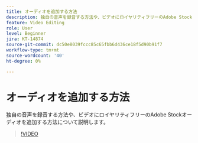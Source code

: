 ```yaml
---
title: オーディオを追加する方法
description: 独自の音声を録音する方法や、ビデオにロイヤリティフリーのAdobe Stockオーディオを追加する方法を説明します
feature: Video Editing
role: User
level: Beginner
jira: KT-14874
source-git-commit: dc50e8039fccc85c65fbb6d436ce18f5d90b91f7
workflow-type: tm+mt
source-wordcount: '40'
ht-degree: 0%

---
```


# オーディオを追加する方法

独自の音声を録音する方法や、ビデオにロイヤリティフリーのAdobe Stockオーディオを追加する方法について説明します。

>[!VIDEO](https://video.tv.adobe.com/v/3427092?quality=12&learn=on&hidetitle=true)
